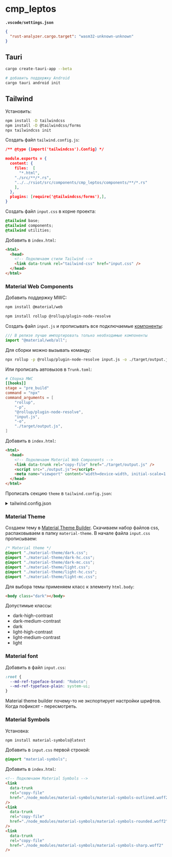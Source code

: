 # cmp_leptos

**`.vscode/settings.json`**

```json
{
  "rust-analyzer.cargo.target": "wasm32-unknown-unknown"
}
```

## Tauri

```bash
cargo create-tauri-app --beta

# добавить поддержку Android
cargo tauri android init
```

## Tailwind

Установить:

```bash
npm install -D tailwindcss
npm install -D @tailwindcss/forms
npx tailwindcss init
```

Создать файл `tailwind.config.js`:

```json
/** @type {import('tailwindcss').Config} */

module.exports = {
  content: {
    files:  [
      "*.html",
    "./src/**/*.rs",
    "../../rsiot/src/components/cmp_leptos/components/**/*.rs"
    ],
  },
  plugins: [require('@tailwindcss/forms'),],
}
```

Создать файл `input.css` в корне проекта:

```css
@tailwind base;
@tailwind components;
@tailwind utilities;
```

Добавить в `index.html`:

```html
<html>
  <head>
    <!-- Подключаем стили Tailwind -->
    <link data-trunk rel="tailwind-css" href="input.css" />
  </head>
</html>
```

### Material Web Components

Добавить поддержку MWC:

```bash
npm install @material/web
```

```bash
npm install rollup @rollup/plugin-node-resolve
```

Создать файл `input.js` и прописывать все подключаемые [компоненты](https://material-web.dev):

```js
/// В релизе лучше импортировать только необходимые компоненты
import "@material/web/all";
```

Для сборки можно вызывать команду:

```bash
npx rollup -p @rollup/plugin-node-resolve input.js -o ./target/output.js
```

Или прописать автовызов в `Trunk.toml`:

```toml
# Сборка MWC
[[hooks]]
stage = "pre_build"
command = "npx"
command_arguments = [
    "rollup",
    "-p",
    "@rollup/plugin-node-resolve",
    "input.js",
    "-o",
    "./target/output.js",
]
```

Добавить в `index.html`:

```html
<html>
  <head>
    <!-- Подключаем Material Web Components -->
    <link data-trunk rel="copy-file" href="./target/output.js" />
    <script src="./output.js"></script>
    <meta name="viewport" content="width=device-width, initial-scale=1.0" />
  </head>
</html>
```

Прописать секцию `theme` в `tailwind.config.json`:

<details>
<summary> tailwind.config.json </summary>

```json
module.exports = {
  content: {
    files:  [...],
  },
  plugins: [...],
  theme: {
    extend: {
      colors: {
        primary: "var(--md-sys-color-primary)",
        "surface-tint": "var(--md-sys-color-surface-tint)",
        "on-primary": "var(--md-sys-color-on-primary)",
        "primary-container": "var(--md-sys-color-primary-container)",
        "on-primary-container": "var(--md-sys-color-on-primary-container)",
        secondary: "var(--md-sys-color-secondary)",
        "on-secondary": "var(--md-sys-color-on-secondary)",
        "secondary-container": "var(--md-sys-color-secondary-container)",
        "on-secondary-container": "var(--md-sys-color-on-secondary-container)",
        tertiary: "var(--md-sys-color-tertiary)",
        "on-tertiary": "var(--md-sys-color-on-tertiary)",
        "tertiary-container": "var(--md-sys-color-tertiary-container)",
        "on-tertiary-container": "var(--md-sys-color-on-tertiary-container)",
        error: "var(--md-sys-color-error)",
        "on-error": "var(--md-sys-color-on-error)",
        "error-container": "var(--md-sys-color-error-container)",
        "on-error-container": "var(--md-sys-color-on-error-container)",
        background: "var(--md-sys-color-background)",
        "on-background": "var(--md-sys-color-on-background)",
        surface: "var(--md-sys-color-surface)",
        "on-surface": "var(--md-sys-color-on-surface)",
        "surface-variant": "var(--md-sys-color-surface-variant)",
        "on-surface-variant": "var(--md-sys-color-on-surface-variant)",
        outline: "var(--md-sys-color-outline)",
        "outline-variant": "var(--md-sys-color-outline-variant)",
        shadow: "var(--md-sys-color-shadow)",
        scrim: "var(--md-sys-color-scrim)",
        "inverse-surface": "var(--md-sys-color-inverse-surface)",
        "inverse-on-surface": "var(--md-sys-color-inverse-on-surface)",
        "inverse-primary": "var(--md-sys-color-inverse-primary)",
        "primary-fixed": "var(--md-sys-color-primary-fixed)",
        "on-primary-fixed": "var(--md-sys-color-on-primary-fixed)",
        "primary-fixed-dim": "var(--md-sys-color-primary-fixed-dim)",
        "on-primary-fixed-variant":
          "var(--md-sys-color-on-primary-fixed-variant)",
        "secondary-fixed": "var(--md-sys-color-secondary-fixed)",
        "on-secondary-fixed": "var(--md-sys-color-on-secondary-fixed)",
        "secondary-fixed-dim": "var(--md-sys-color-secondary-fixed-dim)",
        "on-secondary-fixed-variant":
          "var(--md-sys-color-on-secondary-fixed-variant)",
        "tertiary-fixed": "var(--md-sys-color-tertiary-fixed)",
        "on-tertiary-fixed": "var(--md-sys-color-on-tertiary-fixed)",
        "tertiary-fixed-dim": "var(--md-sys-color-tertiary-fixed-dim)",
        "on-tertiary-fixed-variant":
          "var(--md-sys-color-on-tertiary-fixed-variant)",
        "surface-dim": "var(--md-sys-color-surface-dim)",
        "surface-bright": "var(--md-sys-color-surface-bright)",
        "surface-container-lowest":
          "var(--md-sys-color-surface-container-lowest)",
        "surface-container-low": "var(--md-sys-color-surface-container-low)",
        "surface-container": "var(--md-sys-color-surface-container)",
        "surface-container-high": "var(--md-sys-color-surface-container-high)",
        "surface-container-highest":
          "var(--md-sys-color-surface-container-highest)",
        "custom-color1-color": "var(--md-extended-color-custom-color1-color)",
        "custom-color1-on-color":
          "var(--md-extended-color-custom-color1-on-color)",
        "custom-color1-color-container":
          "var(--md-extended-color-custom-color1-color-container)",
        "custom-color1-on-color-container":
          "var(--md-extended-color-custom-color1-on-color-container)",
        "custom-color2-color": "var(--md-extended-color-custom-color2-color)",
        "custom-color2-on-color":
          "var(--md-extended-color-custom-color2-on-color)",
        "custom-color2-color-container":
          "var(--md-extended-color-custom-color2-color-container)",
        "custom-color2-on-color-container":
          "var(--md-extended-color-custom-color2-on-color-container)",
        "custom-color3-color": "var(--md-extended-color-custom-color3-color)",
        "custom-color3-on-color":
          "var(--md-extended-color-custom-color3-on-color)",
        "custom-color3-color-container":
          "var(--md-extended-color-custom-color3-color-container)",
        "color3-on-color-container":
          "var(--md-extended-color-custom-color3-on-color-container)",
      },
    },
  },
}
```

</details>

### Material Theme

Создаем тему в [Material Theme Builder](https://material-foundation.github.io/material-theme-builder/).
Скачиваем набор файлов css, распаковываем в папку `material-theme`. В начале файла `input.css` прописываем:

```css
/* Material theme */
@import "./material-theme/dark.css";
@import "./material-theme/dark-hc.css";
@import "./material-theme/dark-mc.css";
@import "./material-theme/light.css";
@import "./material-theme/light-hc.css";
@import "./material-theme/light-mc.css";
```

Для выбора темы применяем класс к элементу `html.body`:

```html
<body class="dark"></body>
```

Допустимые классы:

- dark-high-contrast
- dark-medium-contrast
- dark
- light-high-contrast
- light-medium-contrast
- light

### Material font

Добавить в файл `input.css`:

```css
:root {
  --md-ref-typeface-brand: "Roboto";
  --md-ref-typeface-plain: system-ui;
}
```

Material theme builder почему-то не экспортирует настройки шрифтов. Когда пофиксят - пересмотреть.

### Material Symbols

Установка:

```bash
npm install material-symbols@latest
```

Добавить в `input.css` первой строкой:

```css
@import "material-symbols";
```

Добавить в `index.html`:

```html
<!-- Подключаем Material Symbols -->
<link
  data-trunk
  rel="copy-file"
  href="./node_modules/material-symbols/material-symbols-outlined.woff2"
/>
<link
  data-trunk
  rel="copy-file"
  href="./node_modules/material-symbols/material-symbols-rounded.woff2"
/>
<link
  data-trunk
  rel="copy-file"
  href="./node_modules/material-symbols/material-symbols-sharp.woff2"
/>
```
